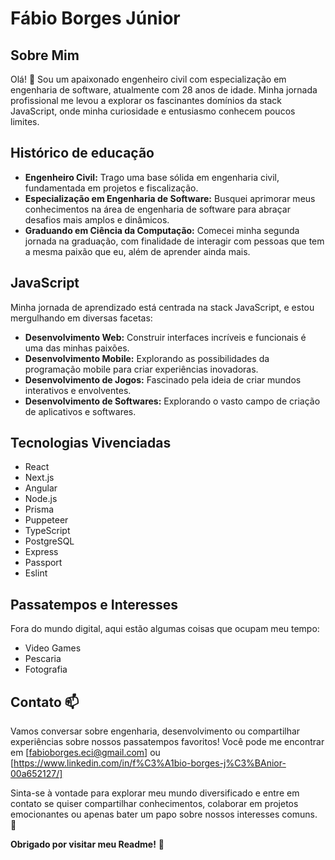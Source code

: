 # Fábio Borges Júnior

## Sobre Mim

Olá! 👋 Sou um apaixonado engenheiro civil com especialização em engenharia de software, atualmente com 28 anos de idade. Minha jornada profissional me levou a explorar os fascinantes domínios da stack JavaScript, onde minha curiosidade e entusiasmo conhecem poucos limites.

## Histórico de educação

- **Engenheiro Civil:** Trago uma base sólida em engenharia civil, fundamentada em projetos e fiscalização.
- **Especialização em Engenharia de Software:** Busquei aprimorar meus conhecimentos na área de engenharia de software para abraçar desafios mais amplos e dinâmicos.
- **Graduando em Ciência da Computação:** Comecei minha segunda jornada na graduação, com finalidade de interagir com pessoas que tem a mesma paixão que eu, além de aprender ainda mais.

## JavaScript

Minha jornada de aprendizado está centrada na stack JavaScript, e estou mergulhando em diversas facetas:

- **Desenvolvimento Web:** Construir interfaces incríveis e funcionais é uma das minhas paixões.
- **Desenvolvimento Mobile:** Explorando as possibilidades da programação mobile para criar experiências inovadoras.
- **Desenvolvimento de Jogos:** Fascinado pela ideia de criar mundos interativos e envolventes.
- **Desenvolvimento de Softwares:** Explorando o vasto campo de criação de aplicativos e softwares.

## Tecnologias Vivenciadas
- React
- Next.js
- Angular
- Node.js
- Prisma
- Puppeteer
- TypeScript
- PostgreSQL
- Express
- Passport
- Eslint

## Passatempos e Interesses 

Fora do mundo digital, aqui estão algumas coisas que ocupam meu tempo:

- Video Games
- Pescaria
- Fotografia

## Contato 📫

Vamos conversar sobre engenharia, desenvolvimento ou compartilhar experiências sobre nossos passatempos favoritos! Você pode me encontrar em [fabioborges.eci@gmail.com] ou [https://www.linkedin.com/in/f%C3%A1bio-borges-j%C3%BAnior-00a652127/]

Sinta-se à vontade para explorar meu mundo diversificado e entre em contato se quiser compartilhar conhecimentos, colaborar em projetos emocionantes ou apenas bater um papo sobre nossos interesses comuns. 🌟

**Obrigado por visitar meu Readme!** 🚀
